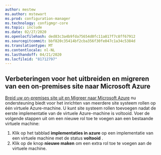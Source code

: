 ```yaml
---
author: mestew
ms.author: mstewart
ms.prod: configuration-manager
ms.technology: configmgr-core
ms.topic: include
ms.date: 02/27/2020
ms.openlocfilehash: ded83c3a4b9fda75654d0fc11a817f7c8ff67912
ms.sourcegitcommit: bbf820c35414bf2cba356f30fe047c1a34c5384d
ms.translationtype: MT
ms.contentlocale: nl-NL
ms.lasthandoff: 04/21/2020
ms.locfileid: "81712797"
---
```

## <a name="improvements-to-extend-and-migrate-on-premises-site-to-microsoft-azure"></a><a name="bkmk_extend"></a>Verbeteringen voor het uitbreiden en migreren van een on-premises site naar Microsoft Azure
<!--6307931-->
[Breid uw on-premises site uit en Migreer naar Microsoft Azure](../../../../support/azure-migration-tool.md) nu ondersteuning biedt voor het inrichten van meerdere site systeem rollen op één virtuele Azure-machine. U kunt site systeem rollen toevoegen nadat de eerste implementatie van de virtuele Azure-machine is voltooid. Voer de volgende stappen uit om een nieuwe rol toe te voegen aan een bestaande virtuele machine:
1. Klik op het tabblad **implementaties in azure** op een implementatie van een virtuele machine met de status **voltooid** .
1. Klik op de knop **nieuwe maken** om een extra rol toe te voegen aan de virtuele machine.
